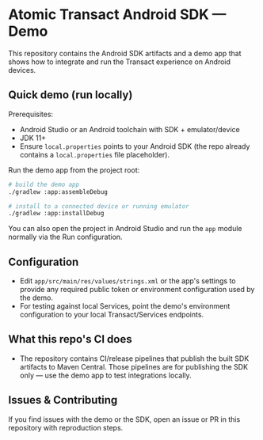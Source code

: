 # Atomic Transact Android SDK — Demo

This repository contains the Android SDK artifacts and a demo app that shows how to integrate and run the Transact experience on Android devices.

## Quick demo (run locally)

Prerequisites:

- Android Studio or an Android toolchain with SDK + emulator/device
- JDK 11+
- Ensure `local.properties` points to your Android SDK (the repo already contains a `local.properties` file placeholder).

Run the demo app from the project root:

```bash
# build the demo app
./gradlew :app:assembleDebug

# install to a connected device or running emulator
./gradlew :app:installDebug
```

You can also open the project in Android Studio and run the `app` module normally via the Run configuration.

## Configuration

- Edit `app/src/main/res/values/strings.xml` or the app's settings to provide any required public token or environment configuration used by the demo.
- For testing against local Services, point the demo's environment configuration to your local Transact/Services endpoints.

## What this repo's CI does

- The repository contains CI/release pipelines that publish the built SDK artifacts to Maven Central. Those pipelines are for publishing the SDK only — use the demo app to test integrations locally.

## Issues & Contributing

If you find issues with the demo or the SDK, open an issue or PR in this repository with reproduction steps.
